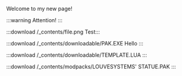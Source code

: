 <!-- TITLE:test -->

Welcome to my new page!



:::warning
Attention!
:::


:::download /_contents/file.png Test:::

:::download /_contents/downloadable/PAK.EXE Hello :::

:::download /_contents/downloadable/TEMPLATE.LUA :::

:::download /_contents/modpacks/LOUVESYSTEMS' STATUE.PAK :::

